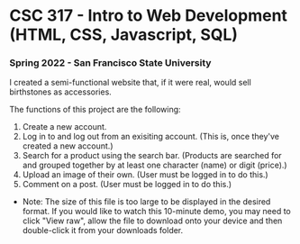 # CSC 317 - Intro to Web Development (HTML, CSS, Javascript, SQL)

### Spring 2022 - San Francisco State University

I created a semi-functional website that, if it were real, would sell birthstones as accessories.

The functions of this project are the following:
1.  Create a new account.
2.  Log in to and log out from an exisiting account. (This is, once they've created a new account.)
3.  Search for a product using the search bar. (Products are searched for and grouped together by at least one character (name) or digit (price).)
4.  Upload an image of their own. (User must be logged in to do this.)
5.  Comment on a post. (User must be logged in to do this.)

* Note: The size of this file is too large to be displayed in the desired format. If you would like to watch this 10-minute demo, you may need to click "View raw", allow the file to download onto your device and then double-click it from your
downloads folder.
